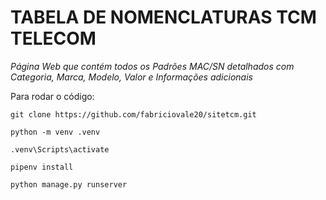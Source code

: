 # TABELA DE NOMENCLATURAS TCM TELECOM

*Página Web que contém todos os Padrões MAC/SN detalhados com Categoria, Marca, Modelo, Valor e Informações adicionais*

Para rodar o código:
```
git clone https://github.com/fabriciovale20/sitetcm.git

python -m venv .venv

.venv\Scripts\activate

pipenv install

python manage.py runserver
```